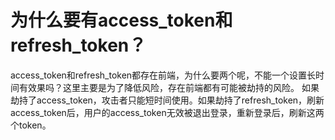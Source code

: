 # 为什么要有access_token和refresh_token？

access_token和refresh_token都存在前端，为什么要两个呢，不能一个设置长时间有效果吗？这里主要是为了降低风险，存在前端都有可能被劫持的风险。
如果劫持了access_token，攻击者只能短时间使用。如果劫持了refresh_token，刷新access_token后，用户的access_token无效被退出登录，重新登录后，刷新这两个token。
